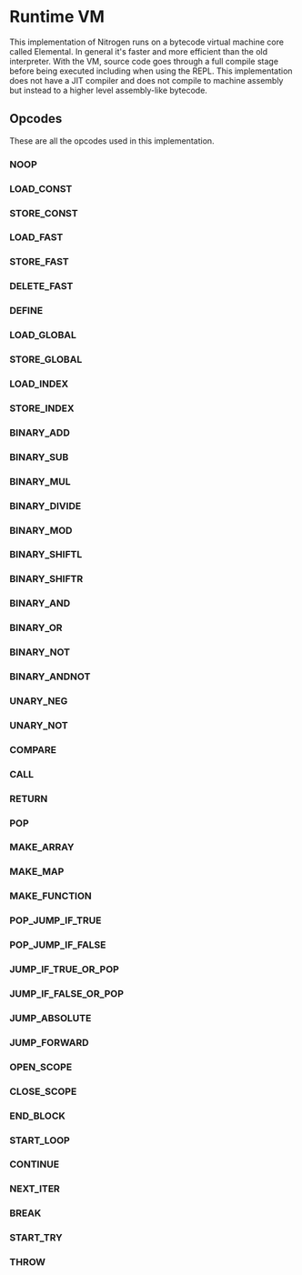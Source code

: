 # Runtime VM

This implementation of Nitrogen runs on a bytecode virtual machine core called Elemental.
In general it's faster and more efficient than the old interpreter. With the VM, source
code goes through a full compile stage before being executed including when using the REPL.
This implementation does not have a JIT compiler and does not compile to machine assembly
but instead to a higher level assembly-like bytecode.

## Opcodes

These are all the opcodes used in this implementation.

### NOOP

### LOAD\_CONST

### STORE\_CONST

### LOAD\_FAST

### STORE\_FAST

### DELETE\_FAST

### DEFINE

### LOAD\_GLOBAL

### STORE\_GLOBAL

### LOAD\_INDEX

### STORE\_INDEX

### BINARY\_ADD

### BINARY\_SUB

### BINARY\_MUL

### BINARY\_DIVIDE

### BINARY\_MOD

### BINARY\_SHIFTL

### BINARY\_SHIFTR

### BINARY\_AND

### BINARY\_OR

### BINARY\_NOT

### BINARY\_ANDNOT

### UNARY\_NEG

### UNARY\_NOT

### COMPARE

### CALL

### RETURN

### POP

### MAKE\_ARRAY

### MAKE\_MAP

### MAKE\_FUNCTION

### POP\_JUMP\_IF\_TRUE

### POP\_JUMP\_IF\_FALSE

### JUMP\_IF\_TRUE\_OR\_POP

### JUMP\_IF\_FALSE\_OR\_POP

### JUMP\_ABSOLUTE

### JUMP\_FORWARD

### OPEN\_SCOPE

### CLOSE\_SCOPE

### END\_BLOCK

### START\_LOOP

### CONTINUE

### NEXT\_ITER

### BREAK

### START\_TRY

### THROW
